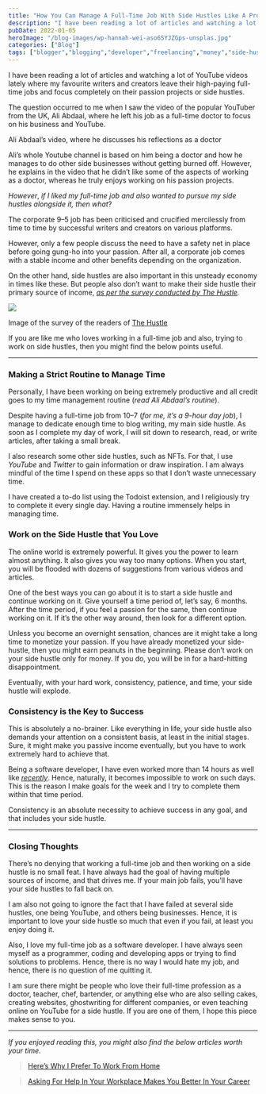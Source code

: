 ```yaml
---
title: "How You Can Manage A Full-Time Job With Side Hustles Like A Pro"
description: "I have been reading a lot of articles and watching a lot of YouTube videos lately where my favourite writers and creators leave their high-paying full-time jobs and focus completely on their passion projects or side hustles. The question occurred to me when I saw the video of the popular YouTuber from the UK, Ali [&hellip;]"
pubDate: 2022-01-05
heroImage: "/blog-images/wp-hannah-wei-aso6SYJZGps-unsplas.jpg"
categories: ["Blog"]
tags: ["blogger","blogging","developer","freelancing","money","side-hustle","thedeveloperstory","writer"]
---
```


I have been reading a lot of articles and watching a lot of YouTube videos lately where my favourite writers and creators leave their high-paying full-time jobs and focus completely on their passion projects or side hustles.

The question occurred to me when I saw the video of the popular YouTuber from the UK, Ali Abdaal, where he left his job as a full-time doctor to focus on his business and YouTube.

Ali Abdaal’s video, where he discusses his reflections as a doctor

Ali’s whole Youtube channel is based on him being a doctor and how he manages to do other side businesses without getting burned off. However, he explains in the video that he didn’t like some of the aspects of working as a doctor, whereas he truly enjoys working on his passion projects.

_However_, _if I liked my full-time job and also wanted to pursue my side hustles alongside it, then_ _what_?

The corporate 9–5 job has been criticised and crucified mercilessly from time to time by successful writers and creators on various platforms.

However, only a few people discuss the need to have a safety net in place before going gung-ho into your passion. After all, a corporate job comes with a stable income and other benefits depending on the organization.

On the other hand, side hustles are also important in this unsteady economy in times like these. But people also don’t want to make their side hustle their primary source of income, [_as per the survey conducted by The Hustle_](https://thehustle.co/the-highest-and-lowest-paying-side-hustles/)_._

![](https://thedeveloperstory.com/wp-content/uploads/2022/01/love-side-hustle.jpg)

Image of the survey of the readers of [The Hustle](https://thehustle.co/)  

If you are like me who loves working in a full-time job and also, trying to work on side hustles, then you might find the below points useful.

* * *

### Making a Strict Routine to Manage Time

Personally, I have been working on being extremely productive and all credit goes to my time management routine (*_read Ali Abdaal’s routine_*).

Despite having a full-time job from 10–7 (_for me, it’s a 9-hour day job_), I manage to dedicate enough time to blog writing, my main side hustle. As soon as I complete my day of work, I will sit down to research, read, or write articles, after taking a small break.

I also research some other side hustles, such as NFTs. For that, I use _YouTube_ and _Twitter_ to gain information or draw inspiration. I am always mindful of the time I spend on these apps so that I don’t waste unnecessary time.

I have created a to-do list using the Todoist extension, and I religiously try to complete it every single day. Having a routine immensely helps in managing time.

### Work on the Side Hustle that You Love

The online world is extremely powerful. It gives you the power to learn almost anything. It also gives you way too many options. When you start, you will be flooded with dozens of suggestions from various videos and articles.

One of the best ways you can go about it is to start a side hustle and continue working on it. Give yourself a time period of, let’s say, 6 months. After the time period, if you feel a passion for the same, then continue working on it. If it’s the other way around, then look for a different option.

Unless you become an overnight sensation, chances are it might take a long time to monetize your passion. If you have already monetized your side-hustle, then you might earn peanuts in the beginning. Please don’t work on your side hustle only for money. If you do, you will be in for a hard-hitting disappointment.

Eventually, with your hard work, consistency, patience, and time, your side hustle will explode.

### Consistency is the Key to Success

This is absolutely a no-brainer. Like everything in life, your side hustle also demands your attention on a consistent basis, at least in the initial stages. Sure, it might make you passive income eventually, but you have to work extremely hard to achieve that.

Being a software developer, I have even worked more than 14 hours as well like _[recently](https://thedeveloperstory.com/2021/12/18/the-vulnerability-that-has-rocked-the-worlds-tech-and-cybersecurity-firms/ "https://thedeveloperstory.com/2021/12/18/the-vulnerability-that-has-rocked-the-worlds-tech-and-cybersecurity-firms/")_. Hence, naturally, it becomes impossible to work on such days. This is the reason I make goals for the week and I try to complete them within that time period.

Consistency is an absolute necessity to achieve success in any goal, and that includes your side hustle.

* * *

### Closing Thoughts

There’s no denying that working a full-time job and then working on a side hustle is no small feat. I have always had the goal of having multiple sources of income, and that drives me. If your main job fails, you’ll have your side hustles to fall back on.

I am also not going to ignore the fact that I have failed at several side hustles, one being YouTube, and others being businesses. Hence, it is important to love your side hustle so much that even if you fail, at least you enjoy doing it.

Also, I love my full-time job as a software developer. I have always seen myself as a programmer, coding and developing apps or trying to find solutions to problems. Hence, there is no way I would hate my job, and hence, there is no question of me quitting it.

I am sure there might be people who love their full-time profession as a doctor, teacher, chef, bartender, or anything else who are also selling cakes, creating websites, ghostwriting for different companies, or even teaching online on YouTube for a side hustle. If you are one of them, I hope this piece makes sense to you.

* * *

_If you enjoyed reading this, you might also find the below articles worth your time._

> [Here’s Why I Prefer To Work From Home](https://thedeveloperstory.com/2021/12/14/heres-why-i-prefer-to-work-from-home/)

> [Asking For Help In Your Workplace Makes You Better In Your Career](https://thedeveloperstory.com/2021/11/22/asking-for-help-in-your-workplace-makes-you-better-in-your-career/)